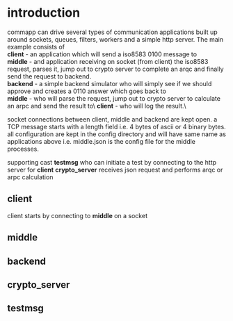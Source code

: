 # introduction
commapp can drive several types of communication applications built up around sockets, queues, filters, workers and a simple http server.
The main example consists of\
**client** - an application which will send a iso8583 0100 message to\
**middle** - and application receiving on socket (from client) the iso8583 request, parses it, jump out to crypto server to complete an arqc and finally send the request to backend.\
**backend** -  a simple backend simulator who will simply see if we should approve and creates a 0110 answer which goes back to\
**middle** - who will parse the request, jump out to crypto server to calculate an arpc and send the result to\ 
**client** - who will log the result.\

socket connections between client, middle and backend are kept open.
a TCP message starts with a length field i.e. 4 bytes of ascii or 4 binary bytes.
all configuration are kept in the config directory and will have same name as applications above i.e. middle.json is the config file for the middle processes.

supporting cast
**testmsg** who can initiate a test by connecting to the http server for **client** 
**crypto_server** receives json request and performs arqc or arpc calculation 

## client
client starts by connecting to **middle** on a socket 

## middle
## backend
## crypto_server
## testmsg

